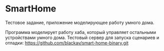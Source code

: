 # SmartHome
Тестовое задание, приложение моделирующее работу умного дома.

Программа моделирует работу хаба, который управляет остальными устройствами умного дома.
Тестовый сервер для запуска сценариев и отладки: https://github.com/blackav/smart-home-binary.git


